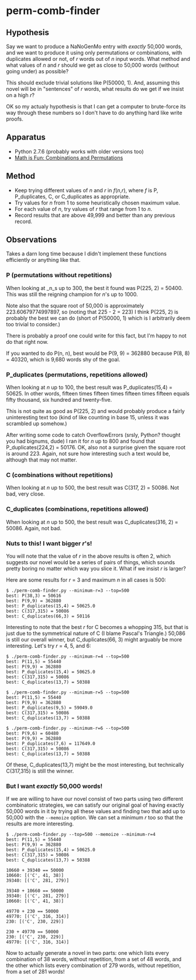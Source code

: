 perm-comb-finder
================

Hypothesis
----------

Say we want to produce a NaNoGenMo entry with _exactly_ 50,000 words,
and we want to produce it using only permutations or combinations,
with duplicates allowed or not, of _r_ words out of _n_ input words.  What
method and what values of _n_ and _r_ should we get as close to 50,000 words
(without going under) as possible?

This should exclude trivial solutions like P(50000, 1).  And, assuming this
novel will be in "sentences" of _r_ words, what results do we get if we
insist on a high _r_?

OK so my actualy hypothesis is that I can get a computer to brute-force its
way through these numbers so I don't have to do anything hard like write
proofs.

Apparatus
---------

*   Python 2.7.6 (probably works with older versions too)
*   [Math is Fun: Combinations and Permutations](http://www.mathsisfun.com/combinatorics/combinations-permutations.html)

Method
------

*   Keep trying different values of _n_ and _r_ in _f_(_n_,_r_), where
    _f_ is P, P_duplicates, C, or C_duplicates as appropriate.
*   Try values for _n_ from 1 to some heuristically chosen maximum value.
*   For each value of _n_, try values of _r_ that range from 1 to _n_.
*   Record results that are above 49,999 and better than any previous record.

Observations
------------

Takes a darn long time because I didn't implement these functions efficiently
or anything like that.

### P (permutations without repetitions) ###

When looking at _n_s up to 300, the best it found was P(225, 2) = 50400.
This was still the reigning champion for _n_'s up to 1000.

Note also that the square root of 50,000 is approximately 223.60679774997897,
so (noting that 225 - 2 = 223) I think P(225, 2) is probably the best we can do
(short of P(50000, 1) which is I arbitrarily deem too trivial to consider.)

There is probably a proof one could write for this fact, but I'm happy to not
do that right now.

If you wanted to do P(n, n), best would be P(9, 9) = 362880 because
P(8, 8) = 40320, which is 9,680 words shy of the goal.

### P_duplicates (permutations, repetitions allowed) ###

When looking at _n_ up to 100, the best result was P_duplicates(15,4) = 50625.
In other words, fifteen times fifteen times fifteen times fifteen equals
fifty thousand, six hundred and twenty-five.

This is not quite as good as P(225, 2) and would probably produce a fairly
uninteresting text too (kind of like counting in base 15, unless it was
scrambled up somehow.)

After writing some code to catch OverflowErrors (srsly, Python? thought you had
bignums, dude) I ran it for _n_ up to 800 and found that P_duplicates(224,2) =
50176.  OK, also not a surprise given the square root is around 223.  Again,
not sure how interesting such a text would be, although that may not matter.

### C (combinations without repetitions) ###

When looking at _n_ up to 500, the best result was C(317, 2) = 50086.
Not bad, very close.

### C_duplicates (combinations, repetitions allowed) ###

When looking at _n_ up to 500, the best result was C_duplicates(316, 2) = 50086.
Again, not bad.

### Nuts to this!  I want bigger _r_'s! ###

You will note that the value of _r_ in the above results is often 2, which
suggests our novel would be a series of pairs of things, which sounds pretty
boring no matter which way you slice it.  What if we insist _r_ is larger?

Here are some results for _r_ = 3 and maximum _n_ in all cases is 500:

    $ ./perm-comb-finder.py --minimum-r=3 --top=500
    best: P(38,3) = 50616                                                   
    best: P(9,9) = 362880                                                   
    best: P_duplicates(15,4) = 50625.0                                      
    best: C(317,315) = 50086                                                
    best: C_duplicates(66,3) = 50116                                        

Interesting to note that the best _r_ for C becomes a whopping 315, but that
is just due to the symmetrical nature of C (I blame Pascal's Triangle.)
50,086 is still our overall winner, but C_duplicates(66, 3) might arguably be
more interesting.  Let's try _r_ = 4, 5, and 6:

    $ ./perm-comb-finder.py --minimum-r=4 --top=500
    best: P(11,5) = 55440                                                   
    best: P(9,9) = 362880                                                   
    best: P_duplicates(15,4) = 50625.0                                      
    best: C(317,315) = 50086                                                
    best: C_duplicates(13,7) = 50388                                        

    $ ./perm-comb-finder.py --minimum-r=5 --top=500
    best: P(11,5) = 55440                                                   
    best: P(9,9) = 362880                                                   
    best: P_duplicates(9,5) = 59049.0                             
    best: C(317,315) = 50086                                                
    best: C_duplicates(13,7) = 50388                                        

    $ ./perm-comb-finder.py --minimum-r=6 --top=500
    best: P(9,6) = 60480                                                    
    best: P(9,9) = 362880                                                   
    best: P_duplicates(7,6) = 117649.0                                      
    best: C(317,315) = 50086                                                
    best: C_duplicates(13,7) = 50388                                        

Of these, C_duplicates(13,7) might be the most interesting, but technically
C(317,315) is still the winner.

### But I want _exactly_ 50,000 words! ###

If we are willing to have our novel consist of two parts using two different
combinatoric strategies, we can satisfy our original goal of having exactly
50,000 words in it by trying all these values and finding two that add up
to 50,000 with the `--memoize` option.  We can set a minimum _r_ too so that
the results are more interesting.

    $ ./perm-comb-finder.py --top=500 --memoize --minimum-r=4
    best: P(11,5) = 55440                                                   
    best: P(9,9) = 362880                                                   
    best: P_duplicates(15,4) = 50625.0                                      
    best: C(317,315) = 50086                                                
    best: C_duplicates(13,7) = 50388                                        
    
    10660 + 39340 == 50000
    10660: [('C', 41, 38)]
    39340: [('C', 281, 279)]
    
    39340 + 10660 == 50000
    39340: [('C', 281, 279)]
    10660: [('C', 41, 38)]
    
    49770 + 230 == 50000
    49770: [('C', 316, 314)]
    230: [('C', 230, 229)]
    
    230 + 49770 == 50000
    230: [('C', 230, 229)]
    49770: [('C', 316, 314)]

Now to actually generate a novel in two parts: one which lists every
combination of 38 words, without repetition, from a set of 48 words,
and the other which lists every combination of 279 words, without
repetition, from a set of 281 words!
